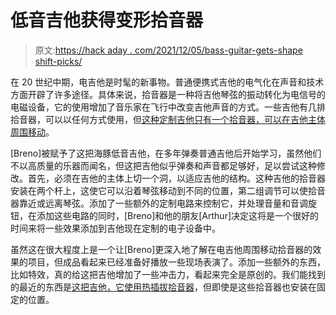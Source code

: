 # 低音吉他获得变形拾音器

> 原文:[https://hack aday . com/2021/12/05/bass-guitar-gets-shape shift-picks/](https://hackaday.com/2021/12/05/bass-guitar-gets-shapeshifting-pickups/)

在 20 世纪中期，电吉他是时髦的新事物。普通便携式吉他的电气化在声音和技术方面开辟了许多途径。具体来说，拾音器是一种将吉他琴弦的振动转化为电信号的电磁设备，它的使用增加了音乐家在飞行中改变吉他声音的方式。一些吉他有几排拾音器，可以以任何方式使用，但[这种定制吉他只有一个拾音器，可以在吉他主体周围移动](https://hackaday.io/project/182823-bass-guitar-with-mobile-pickup-the-shapeshifter)。

[Breno]被赋予了这把海豚低音吉他，在多年弹奏普通吉他后开始学习，虽然他们不以高质量的乐器而闻名，但这把吉他似乎弹奏和声音都足够好，足以尝试这种修改。首先，必须在吉他的主体上切一个洞，以适应吉他的结构。这种吉他的拾音器安装在两个杆上，这使它可以沿着琴弦移动到不同的位置，第二组调节可以使拾音器靠近或远离琴弦。添加了一些额外的定制电路来控制它，并处理音量和音调旋钮，在添加这些电路的同时，[Breno]和他的朋友[Arthur]决定这将是一个很好的时间来将一些效果添加到吉他现在定制的电子设备中。

虽然这在很大程度上是一个让[Breno]更深入地了解在电吉他周围移动拾音器的效果的项目，但成品看起来已经准备好播放一些现场表演了。添加一些额外的东西，比如特效，真的给这把吉他增加了一些冲击力，看起来完全是原创的。我们能找到的最近的东西是[这把吉他，它使用热插拔拾音器](https://hackaday.com/2021/05/11/guitar-with-hot-swappable-pickups-lights-our-fire/)，但即使是这些拾音器也安装在固定的位置。